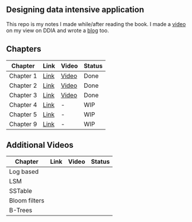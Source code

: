 ## Designing data intensive application 

This repo is my notes I made while/after reading the book. I made a [video](https://www.youtube.com/watch?v=4IkIyrQQoVU) on my view on DDIA and wrote a [blog](https://nehasharma.dev/posts/designing-data-intensive-application-book) too. 

## Chapters

| Chapter| Link | Video |  Status |
|----------|----------|----------| ----------|
| Chapter 1    | [Link](chapter-1-introduction.md)   | [Video](https://youtu.be/sM4wF-SLgfM) | Done   |
| Chapter 2   | [Link](chapter-2-data-models-and-query-languages.md)  | [Video](https://youtu.be/-QJJYJC3PF4) |  Done  |
| Chapter 3   | [Link](chapter-3-storage-and-retrival.md)   | [Video](https://youtu.be/oXEaViaxSt0) |  Done   |
| Chapter 4   | [Link](chapter-4-encoding-and-evolution.md)   | - |  WIP   |
| Chapter 5   | [Link](chapter-5-replication.md)   | - |  WIP   |
| Chapter 9   | [Link](chapter-9-consistency-and-consensus.md)   | - | WIP   |

## Additional Videos

| Chapter| Link | Video |  Status |
|----------|----------|----------| ----------|
| Log based  |    |  |    |
| LSM  |    |  |    |
| SSTable  |    |  |    |
| Bloom filters  |    |  |    |
| B-Trees  |    |  |    |
